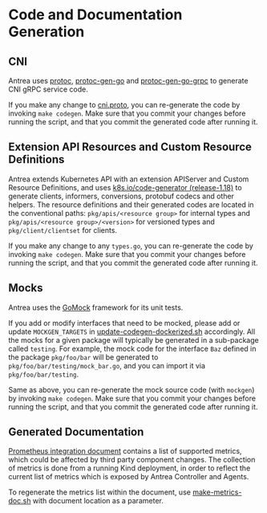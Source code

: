 # Code and Documentation Generation

## CNI

Antrea uses [protoc](https://github.com/protocolbuffers/protobuf), [protoc-gen-go](https://github.com/protocolbuffers/protobuf-go)
and [protoc-gen-go-grpc](https://github.com/grpc/grpc-go) to generate CNI gRPC service code.

If you make any change to [cni.proto](https://github.com/antrea-io/antrea/blob/v2.4.3/pkg/apis/cni/v1beta1/cni.proto), you can
re-generate the code by invoking `make codegen`. Make sure that you commit your changes before
running the script, and that you commit the generated code after running it.

## Extension API Resources and Custom Resource Definitions

Antrea extends Kubernetes API with an extension APIServer and Custom Resource Definitions, and uses
[k8s.io/code-generator
(release-1.18)](https://github.com/kubernetes/code-generator/tree/release-1.18) to generate clients,
informers, conversions, protobuf codecs and other helpers. The resource definitions and their
generated codes are located in the conventional paths: `pkg/apis/<resource group>` for internal
types and `pkg/apis/<resource group>/<version>` for versioned types and `pkg/client/clientset` for
clients.

If you make any change to any `types.go`, you can re-generate the code by invoking `make
codegen`. Make sure that you commit your changes before running the script, and that you commit the
generated code after running it.

## Mocks

Antrea uses the [GoMock](https://github.com/uber-go/mock) framework for its unit tests.

If you add or modify interfaces that need to be mocked, please add or update `MOCKGEN_TARGETS` in
[update-codegen-dockerized.sh](https://github.com/antrea-io/antrea/blob/v2.4.3/hack/update-codegen-dockerized.sh) accordingly. All the mocks for a
given package will typically be generated in a sub-package called `testing`. For example, the mock
code for the interface `Baz` defined in the package `pkg/foo/bar` will be generated to
`pkg/foo/bar/testing/mock_bar.go`, and you can import it via `pkg/foo/bar/testing`.

Same as above, you can re-generate the mock source code (with `mockgen`) by invoking `make codegen`.
Make sure that you commit your changes before running the script, and that you commit the
generated code after running it.

## Generated Documentation

[Prometheus integration document](../prometheus-integration.md) contains a list
of supported metrics, which could be affected by third party component
changes. The collection of metrics is done from a running Kind deployment, in
order to reflect the current list of metrics which is exposed by Antrea
Controller and Agents.

To regenerate the metrics list within the document, use [make-metrics-doc.sh](https://github.com/antrea-io/antrea/blob/v2.4.3/hack/make-metrics-doc.sh)
with document location as a parameter.
